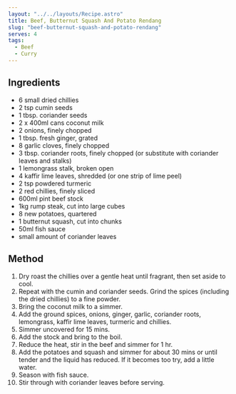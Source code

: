```yaml
---
layout: "../../layouts/Recipe.astro"
title: Beef, Butternut Squash And Potato Rendang
slug: "beef-butternut-squash-and-potato-rendang"
serves: 4
tags:
  - Beef
  - Curry
---
```


## Ingredients

- 6 small dried chillies
- 2 tsp cumin seeds
- 1 tbsp. coriander seeds
- 2 x 400ml cans coconut milk
- 2 onions, finely chopped
- 1 tbsp. fresh ginger, grated
- 8 garlic cloves, finely chopped
- 3 tbsp. coriander roots, finely chopped (or substitute with coriander leaves and stalks)
- 1 lemongrass stalk, broken open
- 4 kaffir lime leaves, shredded (or one strip of lime peel)
- 2 tsp powdered turmeric
- 2 red chillies, finely sliced
- 600ml pint beef stock
- 1kg rump steak, cut into large cubes
- 8 new potatoes, quartered
- 1 butternut squash, cut into chunks
- 50ml fish sauce
- small amount of coriander leaves

## Method

1. Dry roast the chillies over a gentle heat until fragrant, then set aside to cool.
1. Repeat with the cumin and coriander seeds. Grind the spices (including the dried chillies) to a fine powder.
1. Bring the coconut milk to a simmer.
1. Add the ground spices, onions, ginger, garlic, coriander roots, lemongrass, kaffir lime leaves, turmeric and chillies.
1. Simmer uncovered for 15 mins.
1. Add the stock and bring to the boil.
1. Reduce the heat, stir in the beef and simmer for 1 hr.
1. Add the potatoes and squash and simmer for about 30 mins or until tender and the liquid has reduced. If it becomes too try, add a little water.
1. Season with fish sauce.
1. Stir through with coriander leaves before serving.